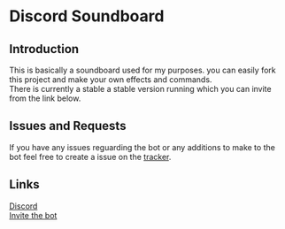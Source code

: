 # Discord Soundboard

## Introduction
This is basically a soundboard used for my purposes. you can easily fork this project and make your own effects and commands.<br>
There is currently a stable a stable version running which you can invite from the link below.

## Issues and Requests
If you have any issues reguarding the bot or any additions to make to the bot feel free to create a issue on the [tracker](https://github.com/shadowolfyt/discord-soundboard/issues/new).


## Links
[Discord](https://www.discord.io/chillcabin)<br>
[Invite the bot](https://discordapp.com/oauth2/authorize?&client_id=447199644292743168&scope=bot&permissions=0)
